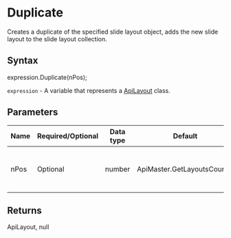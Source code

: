 # Duplicate

Creates a duplicate of the specified slide layout object, adds the new slide layout to the slide layout collection.

## Syntax

expression.Duplicate(nPos);

`expression` - A variable that represents a [ApiLayout](../ApiLayout.md) class.

## Parameters

| **Name** | **Required/Optional** | **Data type** | **Default** | **Description** |
| ------------- | ------------- | ------------- | ------------- | ------------- |
| nPos | Optional | number | ApiMaster.GetLayoutsCount() | Position where the new slide layout will be added. |

## Returns

ApiLayout, null